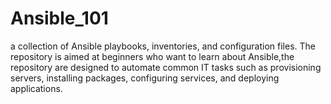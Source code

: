 # Ansible_101
a collection of Ansible playbooks, inventories, and configuration files. The repository is aimed at beginners who want to learn about Ansible,the repository are designed to automate common IT tasks such as provisioning servers, installing packages, configuring services, and deploying applications.
